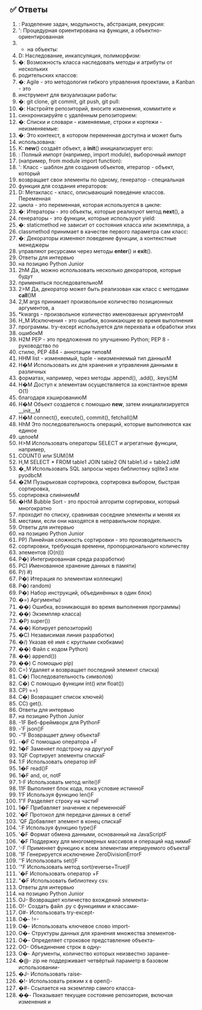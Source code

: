 ## ✅ Ответы

1. : Разделение задач, модульность, абстракция, рекурсия:
2. ': Процедурная ориентирована на функции, а объектно-ориентированная
3. - на объекты:
4. D: Наследование, инкапсуляция, полиморфизм:
5. �: Возможность класса наследовать методы и атрибуты от нескольких
6. родительских классов:
7. �: Agile - это методология гибкого управления проектами, а Kanban - это
8. инструмент для визуализации работы:
9. �: git clone, git commit, git push, git pull:
10. �: Настройте репозиторий, вносите изменения, коммитите и
11. синхронизируйте с удалённым репозиторием:
12. �: Списки и словари - изменяемые, строки и кортежи - неизменяемые:
13. �: Это контекст, в котором переменная доступна и может быть
14. использована:
15. K: __new__() создаёт объект, а __init__() инициализирует его:
16. : Полный импорт (например, import module), выборочный импорт
17. (например, from module import function):
18. ': Класс - шаблон для создания объектов, итератор - объект, который
19. возвращает свои элементы по одному, генератор - специальная
20. функция для создания итераторов:
21. D: Метакласс - класс, описывающий поведение классов. Переменная
22. цикла - это переменная, которая используется в цикле:
23. �: Итераторы - это объекты, которые реализуют метод __next__(), а
24. генераторы - это функции, которые используют yield:
25. �: staticmethod не зависит от состояния класса или экземпляра, а
26. classmethod принимает в качестве первого параметра сам класс:
27. �: Декораторы изменяют поведение функции, а контекстные менеджеры
28. управляют ресурсами через методы __enter__() и __exit__().
29. Ответы для интервью
30. на позицию Python Junior
31. 2hM Да, можно использовать несколько декораторов, которые будут
32. применяться последовательноM
33. 2>M Да, декоратор может быть реализован как класс с методами __call__()M
34. 2,M args принимает произвольное количество позиционных аргументов, а
35. *kwargs - произвольное количество именованных аргументовM
36. H_M Исключения - это ошибки, возникающие во время выполнения
37. программы. try-except используется для перехвата и обработки этих
38. ошибокM
39. H2M PEP - это предложения по улучшению Python; PEP 8 - руководство по
40. стилю, PEP 484 - аннотации типовM
41. HHM list - изменяемый, tuple - неизменяемый тип данныхM
42. H�M Использовать их для хранения и управления данными в различных
43. форматах, например, через методы .append(), .add(), .keys()M
44. H�M Доступ к элементам осуществляется за константное время O(1)
45. благодаря хэшированиюM
46. H�M Объект создается с помощью __new__, затем инициализируется __init__M
47. H�M connect(), execute(), commit(), fetchall()M
48. HhM Это последовательность операций, которые выполняются как единое
49. целоеM
50. H>M Использовать операторы SELECT и агрегатные функции, например,
51. COUNT() или SUM()M
52. H,M SELECT * FROM table1 JOIN table2 ON table1.id = table2.idM
53. �_M Использовать SQL запросы через библиотеку sqlite3 или pyodbcM
54. �2M Пузырьковая сортировка, сортировка выбором, быстрая сортировка,
55. сортировка слияниемM
56. �HM Bubble Sort - это простой алгоритм сортировки, который многократно
57. проходит по списку, сравнивая соседние элементы и меняя их
58. местами, если они находятся в неправильном порядке.
59. Ответы для интервью
60. на позицию Python Junior
61. PP) Линейная сложность сортировки - это производительность
62. сортировки, требующая времени, пропорционального количеству
63. элементов (O(n)))
64. P�) Интегрированная среда разработки)
65. PC) Именованное хранение данных в памяти)
66. P/) #)
67. P�) Итерация по элементам коллекции)
68. P�) random)
69. P�) Набор инструкций, объединённых в один блок)
70. �=) Аргументы)
71. ��) Ошибка, возникающая во время выполнения программы)
72. ��) Экземпляр класса)
73. �P) super())
74. ��) Копирует репозиторий)
75. �C) Независимая линия разработки)
76. �/) Указав её имя с круглыми скобками)
77. ��) Файл с кодом Python)
78. ��) append())
79. ��) С помощью pip)
80. C=) Удаляет и возвращает последний элемент списка)
81. C�) Последовательность символов)
82. C�) С помощью функции int() или float())
83. CP) ==)
84. C�) Возвращает список ключей)
85. CC) get().
86. Ответы для интервью
87. на позицию Python Junior
88. -1F Веб-фреймворк для PythonF
89. -'F json()F
90. -"F Возвращает длину объектаF
91. -�F С помощью оператора +F
92. 1�F Заменяет подстроку на другуюF
93. 1QF Сортирует элементы спискаF
94. 1:F Использовать оператор inF
95. 1�F read()F
96. 1�F and, or, notF
97. 1-F Использовать метод write()F
98. 11F Выполняет блок кода, пока условие истинноF
99. 1'F Используя функцию len()F
100. 1"F Разделяет строку на частиF
101. 1�F Прибавляет значение к переменнойF
102. '�F Протокол для передачи данных в сетиF
103. 'QF Добавляет элемент в конец спискаF
104. ':F Используя функцию type()F
105. '�F Формат обмена данными, основанный на JavaScriptF
106. '�F Поддержку для многомерных массивов и операций над нимиF
107. '-F Применяет функцию к всем элементам итерируемого объектаF
108. '1F Генерируется исключение ZeroDivisionErrorF
109. ''F Использовать set()F
110. '"F Использовать метод sort(reverse=True)F
111. '�F Использовать оператор +F
112. "�F Использовать библиотеку csv.
113. Ответы для интервью
114. на позицию Python Junior
115. OJ- Возвращает количество вхождений элемента-
116. O!- Создать файл .py с функциями и классами-
117. O#- Использовать try-except-
118. O�- !=-
119. O�- Использовать ключевое слово import-
120. O�- Структуры данных для хранения множества элементов-
121. O�- Определяет строковое представление объекта-
122. OO- Объединение строк в одну-
123. O�- Аргументы, количество которых неизвестно заранее-
124. �@- zip не поддерживает четвёртый параметр в базовом использовании-
125. �J- Использовать raise-
126. �!- Использовать режим x в open()-
127. �#- Ссылается на экземпляр самого класса-
128. ��- Показывает текущее состояние репозитория, включая изменения и